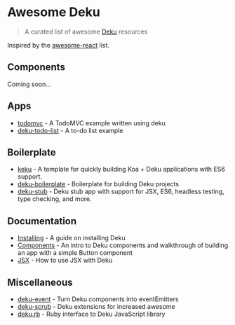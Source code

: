 # Awesome Deku

> A curated list of awesome [Deku](https://github.com/dekujs/deku) resources

Inspired by the [awesome-react](https://github.com/enaqx/awesome-react) list.

## Components

Coming soon...

## Apps

- [todomvc](https://github.com/dekujs/todomvc) - A TodoMVC example written using deku
- [deku-todo-list](https://github.com/xeodou/deku-to-do-list) - A to-do list example

## Boilerplate

- [keku](https://github.com/stevenmiller888/keku) - A template for quickly building Koa + Deku applications with ES6 support.
- [deku-boilerplate](https://github.com/jkxyz/deku-boilerplate) - Boilerplate for building Deku projects
- [deku-stub](https://github.com/rockymadden/deku-stub) - Deku stub app with support for JSX, ES6, headless testing, type checking, and more.

## Documentation

- [Installing](https://github.com/dekujs/deku/blob/master/docs/guides/install.md) - A guide on installing Deku
- [Components](https://github.com/dekujs/deku/blob/master/docs/guides/components.md) - An intro to Deku components and walkthrough of building an app with a simple Button component
- [JSX](https://github.com/dekujs/deku/blob/master/docs/guides/jsx.md) - How to use JSX with Deku

## Miscellaneous

- [deku-event](https://github.com/yoshuawuyts/deku-event) - Turn Deku components into eventEmitters
- [deku-scrub](https://github.com/spalger/deku-scrub) - Deku extensions for increased awesome
- [deku.rb](https://github.com/dirk/deku.rb) - Ruby interface to Deku JavaScript library